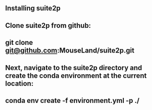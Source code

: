 ## Installing suite2p
Clone suite2p from github:
---
git clone git@github.com:MouseLand/suite2p.git
---

Next, navigate to the suite2p directory and create the conda environment at the
current location:
---
conda env create -f environment.yml -p ./
---
